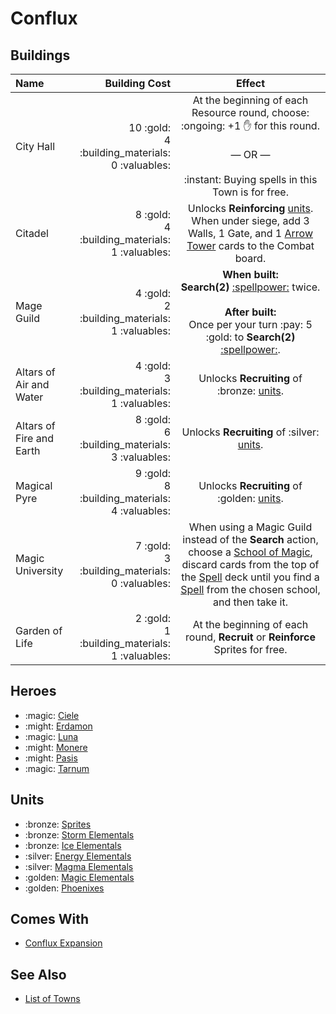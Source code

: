 # Conflux

## Buildings

| Name | Building Cost | Effect |
| :--- | ---: | :---: |
| City Hall | 10 :gold:<br>4 :building_materials:<br>0 :valuables: | At the beginning of each Resource round, choose:<br>:ongoing:️ +1 :hand: for this round.<br><br>— OR —<br><br>:instant: Buying spells in this Town is for free. |
| Citadel | 8 :gold:<br>4 :building_materials:<br>1 :valuables: | Unlocks **Reinforcing** [units](#units). When under siege, add 3 Walls, 1 Gate, and 1 [Arrow Tower](../units/arrow_tower.md) cards to the Combat board. |
| Mage Guild | 4 :gold:<br>2 :building_materials:<br>1 :valuables: | **When built:**<br>**Search(2)** [:spellpower:](../spells/index.md) twice.<br><br>**After built:**<br>Once per your turn :pay: 5 :gold: to **Search(2)** [:spellpower:](../spells/index.md). |
| Altars of Air and Water | 4 :gold:<br>3 :building_materials:<br>1 :valuables: | Unlocks **Recruiting** of :bronze: [units](#units). |
| Altars of Fire and Earth | 8 :gold:<br>6 :building_materials:<br>3 :valuables: | Unlocks **Recruiting** of :silver: [units](#units). |
| Magical Pyre | 9 :gold:<br>8 :building_materials:<br>4 :valuables: | Unlocks **Recruiting** of :golden: [units](#units). |
| Magic University | 7 :gold:<br>3 :building_materials:<br>0 :valuables: | When using a Magic Guild instead of the **Search** action, choose a [School of Magic](../spells/index.md), discard cards from the top of the [Spell](../spells/index.md) deck until you find a [Spell](../spells/index.md) from the chosen school, and then take it. |
| Garden of Life | 2 :gold:<br>1 :building_materials:<br>1 :valuables: | At the beginning of each round, **Recruit** or **Reinforce** Sprites for free. |


## Heroes

- :magic: [Ciele](../heroes/ciele.md) 
- :might: [Erdamon](../heroes/erdamon.md) 
- :magic: [Luna](../heroes/luna.md) 
- :might: [Monere](../heroes/monere.md) 
- :might: [Pasis](../heroes/pasis.md) 
- :magic: [Tarnum](../heroes/tarnum_conflux.md) 


## Units

- :bronze: [Sprites](../units/sprites.md)
- :bronze: [Storm Elementals](../units/storm_elementals.md)
- :bronze: [Ice Elementals](../units/ice_elementals.md)
- :silver: [Energy Elementals](../units/energy_elementals.md)
- :silver: [Magma Elementals](../units/magma_elementals.md)
- :golden: [Magic Elementals](../units/magic_elementals.md)
- :golden: [Phoenixes](../units/phoenixes.md)


## Comes With

- [Conflux Expansion](../content.md)


## See Also

- [List of Towns](../towns/index.md)